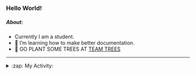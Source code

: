 ### Hello World!

##### About:
- Currently I am a student.
- 🌱 I’m learning how to make better documentation.
- 🌱 GO PLANT SOME TREES AT [TEAM TREES](https://teamtrees.org/)

---
<details>
  <summary>:zap: My Activity:</summary>
  
<!--START_SECTION:waka-->
![Code Time](http://img.shields.io/badge/Code%20Time-1%2C077%20hrs%2048%20mins-blue)

**I'm a Night 🦉** 

```text
🌞 Morning                1560 commits        ██░░░░░░░░░░░░░░░░░░░░░░░   09.90 % 
🌆 Daytime                5115 commits        ████████░░░░░░░░░░░░░░░░░   32.47 % 
🌃 Evening                4612 commits        ███████░░░░░░░░░░░░░░░░░░   29.28 % 
🌙 Night                  4466 commits        ███████░░░░░░░░░░░░░░░░░░   28.35 % 
```
📅 **I'm Most Productive on Wednesday** 

```text
Monday                   2324 commits        ████░░░░░░░░░░░░░░░░░░░░░   14.75 % 
Tuesday                  1929 commits        ███░░░░░░░░░░░░░░░░░░░░░░   12.25 % 
Wednesday                3650 commits        ██████░░░░░░░░░░░░░░░░░░░   23.17 % 
Thursday                 2152 commits        ███░░░░░░░░░░░░░░░░░░░░░░   13.66 % 
Friday                   1559 commits        ██░░░░░░░░░░░░░░░░░░░░░░░   09.90 % 
Saturday                 1447 commits        ██░░░░░░░░░░░░░░░░░░░░░░░   09.19 % 
Sunday                   2692 commits        ████░░░░░░░░░░░░░░░░░░░░░   17.09 % 
```


📊 **This Week I Spent My Time On** 

```text
🔥 Editors: 
VS Code                  8 hrs 59 mins       █████████████████████████   100.00 % 

🐱‍💻 Projects: 
CSF22                    5 hrs 20 mins       ███████████████░░░░░░░░░░   59.46 % 
praise                   3 hrs 33 mins       ██████████░░░░░░░░░░░░░░░   39.56 % 
os-lab                   5 mins              ░░░░░░░░░░░░░░░░░░░░░░░░░   00.98 % 
```


 Last Updated on 28/03/2023 03:08:22 UTC
<!--END_SECTION:waka-->
</details>
